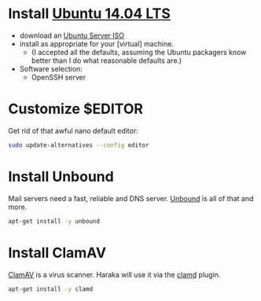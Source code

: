 # Install [Ubuntu 14.04 LTS](http://www.ubuntu.com/download)
* download an [Ubuntu Server ISO](http://releases.ubuntu.com/14.04.2/ubuntu-14.04.2-server-amd64.iso)
* install as appropriate for your [virtual] machine.
    * (I accepted all the defaults, assuming the Ubuntu packagers know better than I do what reasonable defaults are.)
* Software selection:
    * OpenSSH server

# Customize $EDITOR
Get rid of that awful nano default editor:
```sh
sudo update-alternatives --config editor
```

# Install Unbound
Mail servers need a fast, reliable and DNS server. [Unbound][unbound-site] is all of that and more.
```sh
apt-get install -y unbound
```

# Install ClamAV
[ClamAV][clamav-site] is a virus scanner. Haraka will use it via the [clamd][clamd-plugin] plugin.
```sh
apt-get install -y clamd
```



[unbound-site]: https://unbound.net
[clamav-site]: http://www.clamav.net/
[clamd-plugin]: https://github.com/baudehlo/Haraka/blob/master/plugins/clamd.js